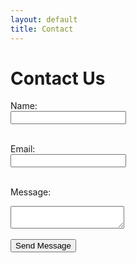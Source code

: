 ```yaml
---
layout: default
title: Contact
---
```


<h1>Contact Us</h1>

<form action="/contact_success.html" method="get">
  <label for="name">Name:</label><br>
  <input type="text" id="name" name="name" required><br><br>

  <label for="email">Email:</label><br>
  <input type="email" id="email" name="email" required><br><br>

  <label for="message">Message:</label><br>
  <textarea id="message" name="message" required></textarea><br><br>

  <input type="submit" value="Send Message">
</form>
